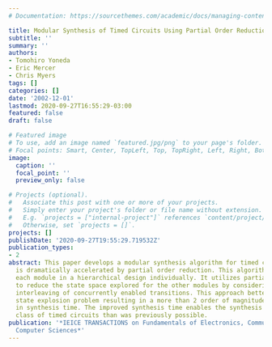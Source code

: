 ```yaml
---
# Documentation: https://sourcethemes.com/academic/docs/managing-content/

title: Modular Synthesis of Timed Circuits Using Partial Order Reduction
subtitle: ''
summary: ''
authors:
- Tomohiro Yoneda
- Eric Mercer
- Chris Myers
tags: []
categories: []
date: '2002-12-01'
lastmod: 2020-09-27T16:55:29-03:00
featured: false
draft: false

# Featured image
# To use, add an image named `featured.jpg/png` to your page's folder.
# Focal points: Smart, Center, TopLeft, Top, TopRight, Left, Right, BottomLeft, Bottom, BottomRight.
image:
  caption: ''
  focal_point: ''
  preview_only: false

# Projects (optional).
#   Associate this post with one or more of your projects.
#   Simply enter your project's folder or file name without extension.
#   E.g. `projects = ["internal-project"]` references `content/project/deep-learning/index.md`.
#   Otherwise, set `projects = []`.
projects: []
publishDate: '2020-09-27T19:55:29.719532Z'
publication_types:
- 2
abstract: This paper develops a modular synthesis algorithm for timed circuits that
  is dramatically accelerated by partial order reduction. This algorithm synthesizes
  each module in a hierarchical design individually. It utilizes partial order reduction
  to reduce the state space explored for the other modules by considering a single
  interleaving of concurrently enabled transitions. This approach better manages the
  state explosion problem resulting in a more than 2 order of magnitude reduction
  in synthesis time. The improved synthesis time enables the synthesis of a larger
  class of timed circuits than was previously possible.
publication: '*IEICE TRANSACTIONS on Fundamentals of Electronics, Communications and
  Computer Sciences*'
---
```

